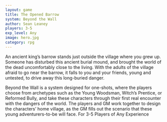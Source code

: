 ```yaml
---
layout: game
title: The Opened Barrow 
system: Beyond the Wall
author: Sean Leaney
players: 3-5
exp_level: Any
image: hero.jpg
category: rpg
---
```


An ancient king’s barrow stands just outside the village where you grew up. Someone has disturbed this ancient burial mound, and brought the world of the dead uncomfortably close to the living. With the adults of the village afraid to go near the barrow, it falls to you and your friends, young and untested, to drive away this long-buried danger.

Beyond the Wall is a system designed for one-shots, where the players choose from archetypes such as the Young Woodsman, Witch’s Prentice, or Reformed Bully, and take these characters through their first real encounter with the dangers of the world. The players and GM work together to design the characters’ home village, as the GM fills out the scenario that these young adventurers-to-be will face.
For 3-5 Players of Any Experience

